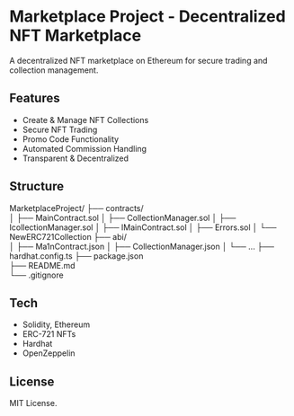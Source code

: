 # Marketplace Project - Decentralized NFT Marketplace

A decentralized NFT marketplace on Ethereum for secure trading and collection management.

## Features

*   Create & Manage NFT Collections
*   Secure NFT Trading
*   Promo Code Functionality
*   Automated Commission Handling
*   Transparent & Decentralized

## Structure
MarketplaceProject/
├── contracts/        
│   ├── MainContract.sol
│   ├── CollectionManager.sol
│   ├── IcollectionManager.sol
│   ├── IMainContract.sol
│   ├── Errors.sol
│   └── NewERC721Collection
├── abi/             
│   ├── Ma1nContract.json
│   ├── CollectionManager.json
│   └── ...
├── hardhat.config.ts 
├── package.json      
├── README.md                 
└── .gitignore        


## Tech

*   Solidity, Ethereum
*   ERC-721 NFTs
*   Hardhat
*   OpenZeppelin

## License

MIT License.